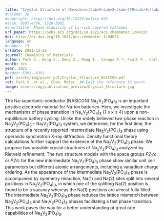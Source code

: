 ```yaml
---
title: "Crystal Structure of Na<sub>x</sub>V<sub>2</sub>(PO<sub>4</sub>)<sub>3</sub>, an Intriguing Phase Spotted in the Na<sub>3</sub>V<sub>2</sub>(PO<sub>4</sub>)<sub>3</sub>-Na<sub>1</sub>V<sub>2</sub>(PO<sub>4</sub>)<sub>3</sub> System"
#volume: 36
#copyright: https://doi.org/10.15223/policy-029
#issn: 0897-4756, 1520-5002
#shorttitle: Phase Stability of Li-rich Layered Cathodes
url_paper: https://pubs.acs.org/doi/10.1021/acs.chemmater.1c04033
doi: http://dx.doi.org/10.1021/acs.chemmater.1c04033
language: en
#number: 13
urldate: 2021-12-29 
journal: Chemistry of Materials
author: Park S., Wang Z., Deng Z., Moog I., Canepa P.*; Fauth F., Carlier D., Croguennec L., Masquelier C., Chotard J.-N.
month: dec
year: 2021
#pages: 6381--6391
pdf: assets/img/paper-pdf/Crystal_Structure_NaSICON.pdf
ref: Park S. et al., Chem. Mater. ## Edit the reference to yours
image: assets/img/publication_preview/Crystal_Structure.jpg
---
```


The Na-superionic-conductor (NASICON) Na<sub>3</sub>V<sub>2</sub>(PO<sub>4</sub>)<sub>3</sub> is an important positive electrode material for Na-ion batteries. Here, we investigate the mechanisms of phase transition in Na<sub>x</sub>V<sub>2</sub>(PO<sub>4</sub>)<sub>3</sub> (1 $\leq$ x $\leq$ 4) upon a non-equilibrium battery cycling. Unlike the widely believed two-phase reaction in Na<sub>3</sub>V<sub>2</sub>(PO<sub>4</sub>)<sub>3</sub> – Na<sub>1</sub>V<sub>2</sub>(PO<sub>4</sub>)<sub>3</sub> system, we determine, for the first time, the structure of a recently reported intermediate Na<sub>2</sub>V<sub>2</sub>(PO<sub>4</sub>)<sub>3</sub> phase using operando synchrotron X-ray diffraction. Density functional theory calculations further support the existence of the Na<sub>2</sub>V<sub>2</sub>(PO<sub>4</sub>)<sub>3</sub> phase. We propose two possible crystal structures of Na<sub>2</sub>V<sub>2</sub>(PO<sub>4</sub>)<sub>3</sub> analyzed by Rietveld refinement. The two structure models with the space groups <em>P2<sub>1</sub>/c</em> or <em>P2/c</em> for the new intermediate Na<sub>2</sub>V<sub>2</sub>(PO<sub>4</sub>)<sub>3</sub> phase show similar unit cell parameters but different atomic arrangements, including a vanadium charge ordering. As the appearance of the intermediate Na<sub>2</sub>V<sub>2</sub>(PO<sub>4</sub>)<sub>3</sub> phase is accompanied by symmetry reduction, Na(1) and Na(2) sites split into several positions in Na<sub>2</sub>V<sub>2</sub>(PO<sub>4</sub>)<sub>3</sub>, in which one of the splitting Na(2) position is found to be a vacancy whereas the Na(1) positions are almost fully filled. The intermediate Na<sub>2</sub>V<sub>2</sub>(PO<sub>4</sub>)<sub>3</sub> phase reduces the lattice mismatch between Na<sub>3</sub>V<sub>2</sub>(PO<sub>4</sub>)<sub>3</sub> and Na<sub>1</sub>V<sub>2</sub>(PO<sub>4</sub>)<sub>3</sub> phases facilitating a fast phase transition. This work paves the way for a better understanding of great rate capabilities of Na<sub>3</sub>V<sub>2</sub>(PO<sub>4</sub>)<sub>3</sub>.
